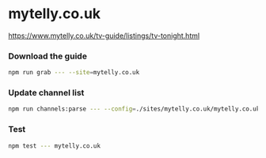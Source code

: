 # mytelly.co.uk

https://www.mytelly.co.uk/tv-guide/listings/tv-tonight.html

### Download the guide

```sh
npm run grab --- --site=mytelly.co.uk
```

### Update channel list

```sh
npm run channels:parse --- --config=./sites/mytelly.co.uk/mytelly.co.uk.config.js --output=./sites/mytelly.co.uk/mytelly.co.uk.channels.xml
```

### Test

```sh
npm test --- mytelly.co.uk
```
